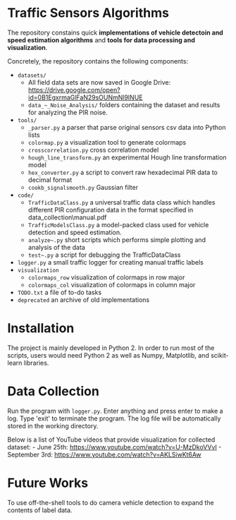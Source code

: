 # Traffic Sensors Algorithms

The repository constains quick **implementations of vehicle detectoin and speed estimation algorithms** and **tools for data processing and visualization**.

Concretely, the repository contains the following components:

- `datasets/`
    - All field data sets are now saved in Google Drive: 
       https://drive.google.com/open?id=0B1EgxrmaGlFaN29sOUNmNl9INUE
    - `data_~_Noise_Analysis/` folders containing the dataset and results for analyzing the PIR noise. 
- `tools/`
    - `_parser.py` a parser that parse original sensors csv data into Python lists
    - `colormap.py` a visualization tool to generate colormaps
    - `crosscorrelation.py` cross correlation model
    - `hough_line_transform.py` an experimental Hough line transformation model
    - `hex_converter.py` a script to convert raw hexadecimal PIR data to decimal format
    - `cookb_signalsmooth.py` Gaussian filter
- `code/`
    - `TrafficDataClass.py` a universal traffic data class which handles different PIR configuration data in the format specified in data_collection\manual.pdf
	- `TrafficModelsClass.py` a model-packed class used for vehicle detection and speed estimation.
    - `analyze~.py` short scripts which performs simple plotting and analysis of the data
    - `test~.py` a script for debugging the TrafficDataClass
- `logger.py` a small traffic logger for creating manual traffic labels
- `visualization`
    - `colormaps_row` visualization of colormaps in row major
    - `colormaps_col` visualization of colormaps in column major
- `TODO.txt` a file of to-do tasks
- `deprecated` an archive of old implementations

# Installation

The project is mainly developed in Python 2. In order to run most of the scripts, users would need Python 2 as well as Numpy, Matplotlib, and scikit-learn libraries.

# Data Collection

Run the program with `logger.py`. Enter anything and press enter to make a log. Type 'exit' to terminate the program. The log file will be automatically stored in the working directory.

Below is a list of YouTube videos that provide visualization for collected dataset:
	- June 25th: https://www.youtube.com/watch?v=U-MzDkoVVvI
	- September 3rd: https://www.youtube.com/watch?v=AKLSiwKt6Aw

# Future Works

To use off-the-shell tools to do camera vehicle detection to expand the contents of label data. 
